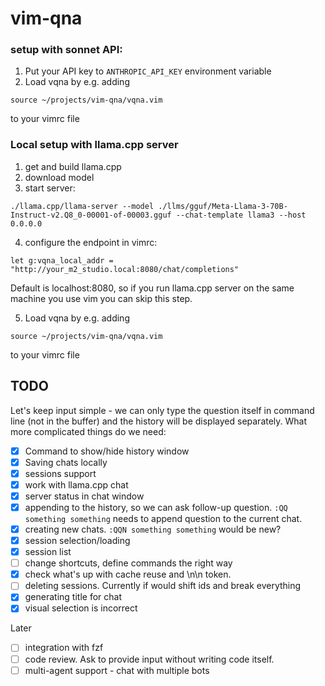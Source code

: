 # vim-qna

### setup with sonnet API:

1. Put your API key to ```ANTHROPIC_API_KEY``` environment variable
2. Load vqna by e.g. adding 

```
source ~/projects/vim-qna/vqna.vim
```

to your vimrc file


### Local setup with llama.cpp server

1. get and build llama.cpp
2. download model
3. start server: 

```
./llama.cpp/llama-server --model ./llms/gguf/Meta-Llama-3-70B-Instruct-v2.Q8_0-00001-of-00003.gguf --chat-template llama3 --host 0.0.0.0
```

4. configure the endpoint in vimrc:

```
let g:vqna_local_addr = "http://your_m2_studio.local:8080/chat/completions"
```

Default is localhost:8080, so if you run llama.cpp server on the same machine you use vim you can skip this step.

5. Load vqna by e.g. adding 

```
source ~/projects/vim-qna/vqna.vim
```

to your vimrc file


## TODO

Let's keep input simple - we can only type the question itself in command line (not in the buffer) and the history will be displayed separately. What more complicated things do we need:
- [x] Command to show/hide history window
- [x] Saving chats locally
- [x] sessions support
- [x] work with llama.cpp chat
- [x] server status in chat window
- [x] appending to the history, so we can ask follow-up question. `:QQ something something` needs to append question to the current chat. 
- [x] creating new chats. `:QQN something something` would be new?
- [x] session selection/loading
- [x] session list
- [ ] change shortcuts, define commands the right way
- [x] check what's up with cache reuse and \n\n token.
- [ ] deleting sessions. Currently if would shift ids and break everything
- [x] generating title for chat
- [x] visual selection is incorrect

Later
- [ ] integration with fzf
- [ ] code review. Ask to provide input without writing code itself. 
- [ ] multi-agent support - chat with multiple bots
